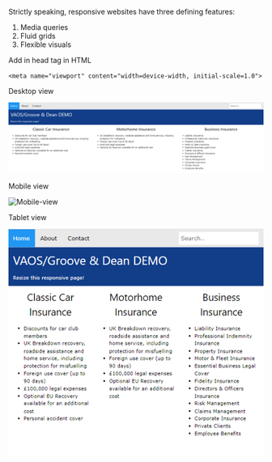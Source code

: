 Strictly speaking, responsive websites have three defining features:

1. Media queries
2. Fluid grids
3. Flexible visuals

Add in head tag in HTML

```
<meta name="viewport" content="width=device-width, initial-scale=1.0">
```

Desktop view

![Desktop-view](desktop.png)

Mobile view

![Mobile-view](mobile.png)

Tablet view

![Tablet-view](tablet.png)